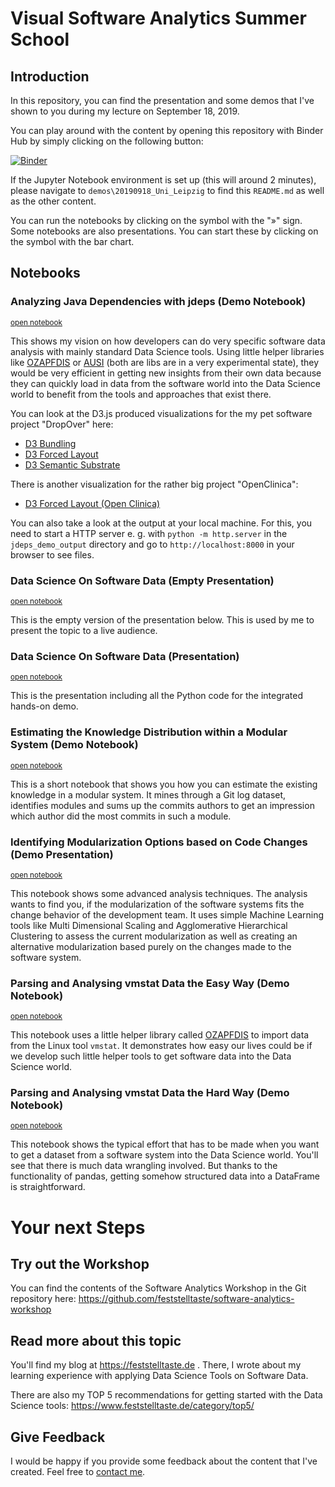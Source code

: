 # Visual Software Analytics Summer School

## Introduction

In this repository, you can find the presentation and some demos that I've shown to you during my lecture on September 18, 2019.

You can play around with the content by opening this repository with Binder Hub by simply clicking on the following button:

[![Binder](http://mybinder.org/badge.svg)](http://mybinder.org/repo/feststelltaste/software-analytics/)

If the Jupyter Notebook environment is set up (this will around 2 minutes), please navigate to `demos\20190918_Uni_Leipzig` to find this `README.md` as well as the other content.

You can run the notebooks by clicking on the symbol with the "&raquo;" sign. Some notebooks are also presentations. You can start these by clicking on the symbol with the bar chart.

## Notebooks

### Analyzing Java Dependencies with jdeps (Demo Notebook)
<small><a href="Analyzing%20Java%20Dependencies%20with%20jdeps%20%28Demo%20Notebook%29.ipynb">open notebook</a></small>

This shows my vision on how developers can do very specific software data analysis with mainly standard Data Science tools. Using little helper libraries like [OZAPFDIS](https://github.com/feststelltaste/ozapfdis/) or [AUSI](https://github.com/feststelltaste/ausi/) (both are libs are in a very experimental state), they would be very efficient in getting new insights from their own data because they can quickly load in data from the software world into the Data Science world to benefit from the tools and approaches that exist there.

You can look at the D3.js produced visualizations for the my pet software project "DropOver" here:

* <a href="https://feststelltaste.github.io/software-analytics/courses/20190918_Uni_Leipzig/jdeps_demo_output/dropover_bundling.html">D3 Bundling</a>
* <a href="https://feststelltaste.github.io/software-analytics/courses/20190918_Uni_Leipzig/jdeps_demo_output/dropover_d3forced.html">D3 Forced Layout</a>
* <a href="https://feststelltaste.github.io/software-analytics/courses/20190918_Uni_Leipzig/jdeps_demo_output/dropover_semantic_substrate.html">D3 Semantic Substrate</a>

There is another visualization for the rather big project "OpenClinica":

* <a href="https://feststelltaste.github.io/software-analytics/courses/20190918_Uni_Leipzig/jdeps_demo_output/openclinica_d3forced.html">D3 Forced Layout (Open Clinica)</a>

You can also take a look at the output at your local machine. For this, you need to start a HTTP server e. g. with `python -m http.server` in the `jdeps_demo_output` directory and go to `http://localhost:8000` in your browser to see files.


### Data Science On Software Data (Empty Presentation)
<small><a href="Data%20Science%20On%20Software%20Data%20%28Empty%20Presentation%29.ipynb">open notebook</a></small>

This is the empty version of the presentation below. This is used by me to present the topic to a live audience.


### Data Science On Software Data (Presentation)
<small><a href="Data%20Science%20On%20Software%20Data%20%28Presentation%29.ipynb">open notebook</a></small>

This is the presentation including all the Python code for the integrated hands-on demo.


### Estimating the Knowledge Distribution within a Modular System (Demo Notebook)
<small><a href="Estimating%20the%20Knowledge%20Distribution%20within%20a%20Modular%20System%20%28Demo%20Notebook%29.ipynb">open notebook</a></small>

This is a short notebook that shows you how you can estimate the existing knowledge in a modular system. It mines through a Git log dataset, identifies modules and sums up the commits authors to get an impression which author did the most commits in such a module.


### Identifying Modularization Options based on Code Changes (Demo Presentation)
<small><a href="Identifying%20Modularization%20Options%20based%20on%20Code%20Changes%20%28Demo%20Presentation%29.ipynb">open notebook</a></small>

This notebook shows some advanced analysis techniques. The analysis wants to find you, if the modularization of the software systems fits the change behavior of the development team. It uses simple Machine Learning tools like Multi Dimensional Scaling and Agglomerative Hierarchical Clustering to assess the current modularization as well as creating an alternative modularization based purely on the changes made to the software system.


### Parsing and Analysing vmstat Data the Easy Way (Demo Notebook)
<small><a href="Parsing%20and%20Analysing%20vmstat%20Data%20the%20Easy%20Way%20%28Demo%20Notebook%29.ipynb">open notebook</a></small>

This notebook uses a little helper library called [OZAPFDIS](https://github.com/feststelltaste/ozapfdis/) to import data from the Linux tool `vmstat`. It demonstrates how easy our lives could be if we develop such little helper tools to get software data into the Data Science world.


### Parsing and Analysing vmstat Data the Hard Way (Demo Notebook)
<small><a href="Parsing%20and%20Analysing%20vmstat%20Data%20the%20Hard%20Way%20%28Demo%20Notebook%29.ipynb">open notebook</a></small>

This notebook shows the typical effort that has to be made when you want to get a dataset from a software system into the Data Science world. You'll see that there is much data wrangling involved. But thanks to the functionality of pandas, getting somehow structured data into a DataFrame is straightforward.

# Your next Steps

## Try out the Workshop

You can find the contents of the Software Analytics Workshop in the Git repository here: https://github.com/feststelltaste/software-analytics-workshop

## Read more about this topic

You'll find my blog at https://feststelltaste.de . There, I wrote about my learning experience with applying Data Science Tools on Software Data.

There are also my TOP 5 recommendations for getting started with the Data Science tools: https://www.feststelltaste.de/category/top5/

## Give Feedback

I would be happy if you provide some feedback about the content that I've created. Feel free to [contact me](https://www.feststelltaste.de/contact/).